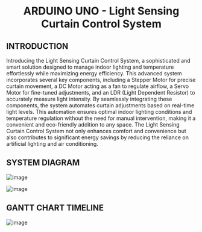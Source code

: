 # <h1 align="center">ARDUINO UNO - Light Sensing Curtain Control System</h1>

## INTRODUCTION
<p>Introducing the Light Sensing Curtain Control System, a sophisticated and smart solution designed to manage indoor lighting and temperature effortlessly while maximizing energy efficiency. This advanced system incorporates several key components, including a Stepper Motor for precise curtain movement, a DC Motor acting as a fan to regulate airflow, a Servo Motor for fine-tuned adjustments, and an LDR (Light Dependent Resistor) to accurately measure light intensity. By seamlessly integrating these components, the system automates curtain adjustments based on real-time light levels. This automation ensures optimal indoor lighting conditions and temperature regulation without the need for manual intervention, making it a convenient and eco-friendly addition to any space. The Light Sensing Curtain Control System not only enhances comfort and convenience but also contributes to significant energy savings by reducing the reliance on artificial lighting and air conditioning.</p>

## SYSTEM DIAGRAM
![image](https://github.com/JL-PH/Arduino-Light-Sensing-Curtain-Control-System/assets/172193580/d1118fa5-2608-427e-9e42-bd08f440496d)

![image](https://github.com/JL-PH/Arduino-Light-Sensing-Curtain-Control-System/assets/172193580/15267f89-fc42-4206-b4ad-1f5a31985cb6)

## GANTT CHART TIMELINE
![image](https://github.com/JL-PH/Arduino-Light-Sensing-Curtain-Control-System/assets/172193580/67b1a59d-d819-42ff-b80d-5b9940593b48)

